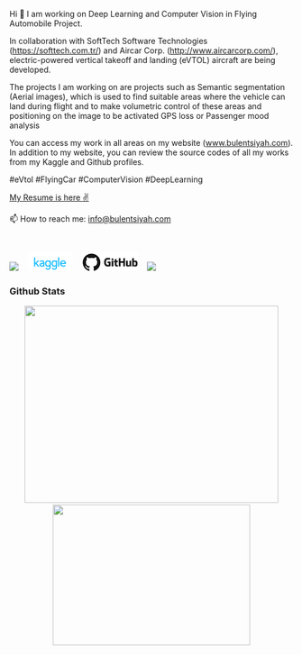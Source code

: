 <p align='left'>
  Hi 👋 I am working on Deep Learning and Computer Vision in Flying Automobile Project.

In collaboration with SoftTech Software Technologies (https://softtech.com.tr/) and Aircar Corp. (http://www.aircarcorp.com/), electric-powered vertical takeoff and landing (eVTOL) aircraft are being developed.

The projects I am working on are projects such as Semantic segmentation (Aerial images), which is used to find suitable areas where the vehicle can land during flight and to make volumetric control of these areas and positioning on the image to be activated GPS loss or Passenger mood analysis

You can access my work in all areas on my website (www.bulentsiyah.com). In addition to my website, you can review the source codes of all my works from my Kaggle and Github profiles.

#eVtol #FlyingCar #ComputerVision #DeepLearning 

<a href="https://www.bulentsiyah.com/wp-content/uploads/2020/05/Bulent_Siyah_resume_2020-05-16.pdf">My Resume is here :v:</a>
&nbsp;&nbsp;
</p>

<p align='left'>
  📫 How to reach me: <a href='mailto:info@bulentsiyah.com'>info@bulentsiyah.com</a>
</p>

&nbsp;&nbsp;
<p align='left'>
  <a href="https://www.linkedin.com/in/bulentsiyah/"><img src="https://img.shields.io/badge/linkedin-%230077B5.svg?&style=for-the-badge&logo=linkedin&logoColor=white" /></a>
  &nbsp;&nbsp;
  <a href="https://www.kaggle.com/bulentsiyah"><img src="https://github.com/bulentsiyah/bulentsiyah/blob/master/images/kaggle.png"></a> 
  &nbsp;&nbsp;
  <a href="https://github.com/bulentsiyah"><img src="https://github.com/bulentsiyah/bulentsiyah/blob/master/images/github.png"></a> 
  &nbsp;&nbsp;
  <a href="https://twitter.com/siyahbulent"><img src="https://img.shields.io/badge/twitter-%231DA1F2.svg?&style=for-the-badge&logo=twitter&logoColor=white"></a>
</p>


### Github Stats

<div align="center">
<a href="#"><img src="https://github-readme-stats.vercel.app/api?username=bulentsiyah&show_icons=true&count_private=true&theme=radical" width="450" height="350" ></a>
<a href="#"><img src="https://github-readme-stats.vercel.app/api/top-langs/?username=bulentsiyah&layout=compact&theme=radical" width="350" height="250" ></a>

</div>
